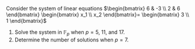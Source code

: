 Consider the system of linear equations
$\begin{bmatrix}
   6 & -3 \\
   2 & 6
\end{bmatrix}
\begin{bmatrix}
   x_1  \\
   x_2 
\end{bmatrix}=
\begin{bmatrix}
   3  \\
   1 
\end{bmatrix}$
1. Solve the system in $\mathbb{F}_p$ when $p=5$, $11$, and $17$. 
2. Determine the number of solutions when $p=7$.